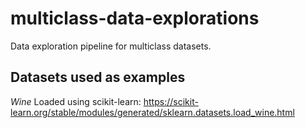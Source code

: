 # multiclass-data-explorations
Data exploration pipeline for multiclass datasets.

## Datasets used as examples

_Wine_
Loaded using scikit-learn: https://scikit-learn.org/stable/modules/generated/sklearn.datasets.load_wine.html
